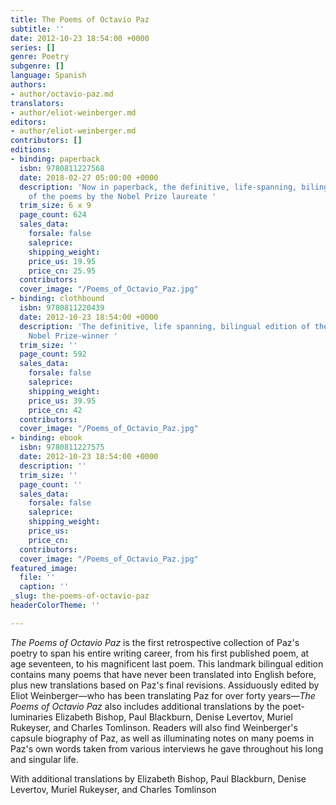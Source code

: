 ```yaml
---
title: The Poems of Octavio Paz
subtitle: ''
date: 2012-10-23 18:54:00 +0000
series: []
genre: Poetry
subgenre: []
language: Spanish
authors:
- author/octavio-paz.md
translators:
- author/eliot-weinberger.md
editors:
- author/eliot-weinberger.md
contributors: []
editions:
- binding: paperback
  isbn: 9780811227568
  date: 2018-02-27 05:00:00 +0000
  description: 'Now in paperback, the definitive, life-spanning, bilingual edition
    of the poems by the Nobel Prize laureate '
  trim_size: 6 x 9
  page_count: 624
  sales_data:
    forsale: false
    saleprice: 
    shipping_weight: 
    price_us: 19.95
    price_cn: 25.95
  contributors: 
  cover_image: "/Poems_of_Octavio_Paz.jpg"
- binding: clothbound
  isbn: 9780811220439
  date: 2012-10-23 18:54:00 +0000
  description: 'The definitive, life spanning, bilingual edition of the poems by the
    Nobel Prize-winner '
  trim_size: ''
  page_count: 592
  sales_data:
    forsale: false
    saleprice: 
    shipping_weight: 
    price_us: 39.95
    price_cn: 42
  contributors: 
  cover_image: "/Poems_of_Octavio_Paz.jpg"
- binding: ebook
  isbn: 9780811227575
  date: 2012-10-23 18:54:00 +0000
  description: ''
  trim_size: ''
  page_count: ''
  sales_data:
    forsale: false
    saleprice: 
    shipping_weight: 
    price_us: 
    price_cn: 
  contributors: 
  cover_image: "/Poems_of_Octavio_Paz.jpg"
featured_image:
  file: ''
  caption: ''
_slug: the-poems-of-octavio-paz
headerColorTheme: ''

---
```

_The Poems of Octavio Paz_ is the first retrospective collection of Paz's poetry to span his entire writing career, from his first published poem, at age seventeen, to his magnificent last poem. This landmark bilingual edition contains many poems that have never been translated into English before, plus new translations based on Paz's final revisions. Assiduously edited by Eliot Weinberger—who has been translating Paz for over forty years—_The Poems of Octavio Paz_ also includes additional translations by the poet-luminaries Elizabeth Bishop, Paul Blackburn, Denise Levertov, Muriel Rukeyser, and Charles Tomlinson. Readers will also find Weinberger's capsule biography of Paz, as well as illuminating notes on many poems in Paz's own words taken from various interviews he gave throughout his long and singular life.

With additional translations by Elizabeth Bishop, Paul Blackburn, Denise Levertov, Muriel Rukeyser, and Charles Tomlinson
